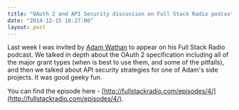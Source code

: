 ```yaml
---
title: "OAuth 2 and API Security discussion on Full Stack Radio podcast"
date: "2014-12-15 18:27:00"
layout: post
---
```


Last week I was invited by [Adam Wathan](https://twitter.com/adamwathan) to appear on his Full Stack Radio podcast. We talked in depth about the OAuth 2 specification including all of the major grant types (when is best to use them, and some of the pitfalls), and then we talked about API security strategies for one of Adam's side projects. It was good geeky fun.

You can find the episode here - [http://fullstackradio.com/episodes/4/](http://fullstackradio.com/episodes/4/).
